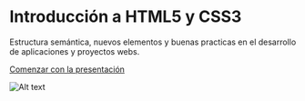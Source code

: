 Introducción a HTML5 y CSS3
===========

Estructura semántica, nuevos elementos y buenas practicas en el desarrollo de aplicaciones y proyectos webs.

[Comenzar con la presentación](http://evillarruel.github.io/intro-HTML5)


![Alt text](../gh-pages/images/html5-e1348189995482.jpg "The Hero HTML5")


